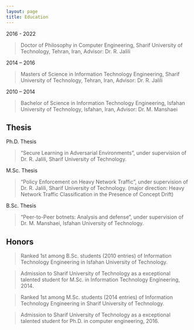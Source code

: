 ```yaml
---
layout: page
title: Education
---
```



2016 - 2022	
>Doctor of Philosophy in Computer Engineering, Sharif University of Technology, Tehran, Iran, Advisor: Dr. R. Jalili


2014 – 2016
>Masters of Science in Information Technology Engineering, Sharif University of Technology, Tehran, Iran, Advisor: Dr. R. Jalili


2010 – 2014	
>Bachelor of Science in Information Technology Engineering, Isfahan University of Technology, Isfahan, Iran, Advisor: Dr. M. Manshaei

## Thesis

Ph.D. Thesis
>“Secure Learning in Adversarial Environments”, under supervision of Dr. R. Jalili, Sharif University of Technology.

M.Sc. Thesis	

>“Policy Enforcement on Heavy Network Traffic”, under supervision of Dr. R. Jalili, Sharif University of Technology.
(major direction: Heavy Network Traffic Classification in the Presence of Concept Drift)

B.Sc. Thesis	
>“Peer-to-Peer botnets: Analysis and defense”, under supervision of  Dr. M. Manshaei, Isfahan University of Technology.  

## Honors

>Ranked 1st among B.Sc. students (2010 entries) of Information Technology Engineering in Isfahan University of Technology.

>Admission to Sharif University of Technology as a exceptional talented student for M.Sc. in Information Technology Engineering, 2014.

>Ranked 1st among M.Sc. students (2014 entries) of Information Technology Engineering in Sharif University of Technology.

>Admission to Sharif University of Technology as a exceptional talented student for Ph.D. in computer engineering, 2016.








